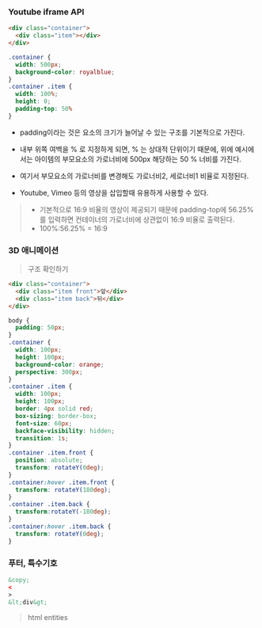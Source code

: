 ### Youtube iframe API
```html
<div class="container">
  <div class="item"></div>
</div>
```
```css
.container {
  width: 500px;
  background-color: royalblue;
}
.container .item {
  width: 100%;
  height: 0;
  padding-top: 50%
}
```
- padding이라는 것은 요소의 크기가 늘어날 수 있는 구조를 기본적으로 가진다.   
- 내부 위쪽 여백을 % 로 지정하게 되면, % 는 상대적 단위이기 때문에, 위에 예시에서는 아이템의 부모요소의 가로너비에 500px 해당하는 50 % 너비를 가진다.   
- 여기서 부모요소의 가로너비를 변경해도 가로너비2, 세로너비1 비율로 지정된다.   

- Youtube, Vimeo 등의 영상을 삽입할때 유용하게 사용할 수 있다.
>- 기본적으로 16:9 비율의 영상이 제공되기 때문에 padding-top에 56.25%를 입력하면 컨테이너의 가로너비에 상관없이 16:9 비율로 출력된다.
>- 100%:56.25% = 16:9

### 3D 애니메이션
> 구조 확인하기
```html
<div class="container">
  <div class="item front">앞</div>
  <div class="item back">뒤</div>
</div>
```
```css
body {
  padding: 50px;
}
.container {
  width: 100px;
  height: 100px;
  background-color: orange;
  perspective: 300px;
}
.container .item {
  width: 100px;
  height: 100px;
  border: 4px solid red;
  box-sizing: border-box;
  font-size: 60px;
  backface-visibility: hidden;
  transition: 1s;
}
.container .item.front {
  position: absolute;
  transform: rotateY(0deg);
}
.container:hover .item.front {
  transform: rotateY(180deg);
}
.container .item.back {
  transform:rotateY(-180deg);
}
.container:hover .item.back {
  transform: rotateY(0deg);
}
```
### 푸터, 특수기호
```html
&copy;
<
>
&lt;div&gt;
```
> html entities